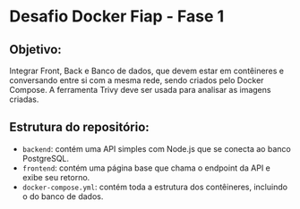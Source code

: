 # Desafio Docker Fiap - Fase 1

## Objetivo: 
 
 Integrar Front, Back e Banco de dados, que devem estar em contêineres e conversando entre si com a mesma rede, sendo criados pelo Docker Compose. A ferramenta Trivy deve ser usada para analisar as imagens criadas. 

 ## Estrutura do repositório: 

- `backend`: contém uma API simples com Node.js que se conecta ao banco PostgreSQL.
- `frontend`: contém uma página base que chama o endpoint da API e exibe seu retorno.
- `docker-compose.yml`: contém toda a estrutura dos contêineres, incluindo o do banco de dados.
